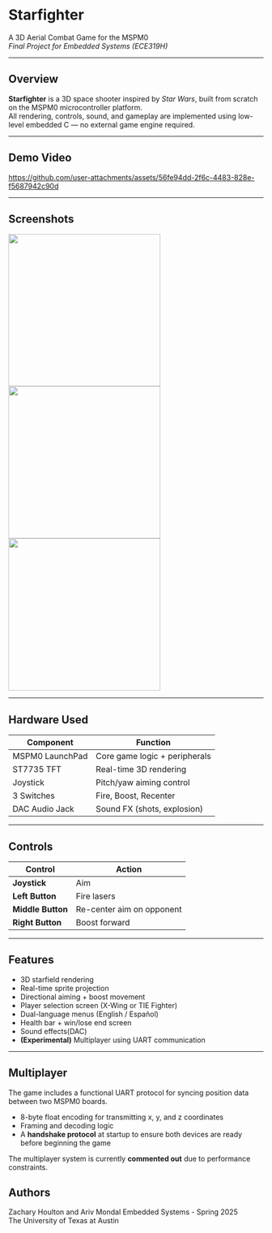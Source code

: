 # Starfighter

A 3D Aerial Combat Game for the MSPM0  
*Final Project for Embedded Systems (ECE319H)*

---

## Overview

**Starfighter** is a 3D space shooter inspired by *Star Wars*, built from scratch on the MSPM0 microcontroller platform.  
All rendering, controls, sound, and gameplay are implemented using low-level embedded C — no external game engine required.

---

## Demo Video




https://github.com/user-attachments/assets/56fe94dd-2f6c-4483-828e-f5687942c90d




---

## Screenshots

<img src="https://github.com/user-attachments/assets/3b6b05e1-2152-463c-9fbe-55ba1b2330a8" width="300"/>
<img src="https://github.com/user-attachments/assets/9dc55e49-64fc-403b-907c-cd5a90c6c808" width="300"/>
<img src="https://github.com/user-attachments/assets/056cf527-dd8e-4c2b-b302-01a785d71203" width="300"/>


---

## Hardware Used

| Component         | Function                         |
|-------------------|----------------------------------|
| MSPM0 LaunchPad   | Core game logic + peripherals    |
| ST7735 TFT        | Real-time 3D rendering           |
| Joystick          | Pitch/yaw aiming control         |
| 3 Switches        | Fire, Boost, Recenter            |
| DAC Audio Jack    | Sound FX (shots, explosion)      |

---

## Controls

| Control           | Action                     |
|-------------------|----------------------------|
| **Joystick**      | Aim                        |
| **Left Button**   | Fire lasers                |
| **Middle Button** | Re-center aim on opponent  |
| **Right Button**  | Boost forward              |

---

## Features

- 3D starfield rendering
- Real-time sprite projection
- Directional aiming + boost movement
- Player selection screen (X-Wing or TIE Fighter)
- Dual-language menus (English / Español)
- Health bar + win/lose end screen
- Sound effects(DAC)
- **(Experimental)** Multiplayer using UART communication

---

## Multiplayer

The game includes a functional UART protocol for syncing position data between two MSPM0 boards.  
- 8-byte float encoding for transmitting x, y, and z coordinates
- Framing and decoding logic
- A **handshake protocol** at startup to ensure both devices are ready before beginning the game

The multiplayer system is currently **commented out** due to performance constraints.

## Authors

Zachary Houlton and Ariv Mondal 
Embedded Systems - Spring 2025  
The University of Texas at Austin
